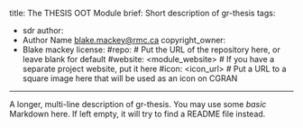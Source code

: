 title: The THESIS OOT Module
brief: Short description of gr-thesis
tags:
  - sdr
author:
  - Author Name <blake.mackey@rmc.ca>
copyright_owner:
  - Blake mackey
license:
#repo: # Put the URL of the repository here, or leave blank for default
#website: <module_website> # If you have a separate project website, put it here
#icon: <icon_url> # Put a URL to a square image here that will be used as an icon on CGRAN
---
A longer, multi-line description of gr-thesis.
You may use some *basic* Markdown here.
If left empty, it will try to find a README file instead.
